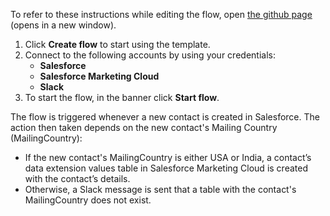To refer to these instructions while editing the flow, open [the github page](https://github.com/ot4i/app-connect-templates/tree/main/resources/markdown/Create%20data%20extension%20values%20in%20Salesforce%20Marketing%20Cloud%20for%20contacts%20created%20in%20Salesforce%20event_instructions.md) (opens in a new window).

1.	Click **Create flow** to start using the template.
2.	Connect to the following accounts by using your credentials:
    -	**Salesforce** 
    - **Salesforce Marketing Cloud**
    - **Slack**
3.	To start the flow, in the banner click **Start flow**.

The flow is triggered whenever a new contact is created in Salesforce.  The action then taken depends on the new contact's Mailing Country (MailingCountry):
- If the new contact's MailingCountry is either USA or India, a contact’s data extension values table in Salesforce Marketing Cloud is created with the contact’s details.
- Otherwise, a Slack message is sent that a table with the contact's MailingCountry does not exist.
